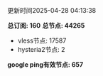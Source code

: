 更新时间2025-04-28 04:13:38

**总订阅: 160**
**总节点: 44265**
- vless节点: 17587
- hysteria2节点: 2

**google ping有效节点: 657**
